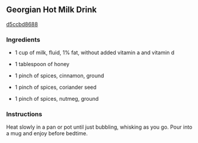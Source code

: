 ## Georgian Hot Milk Drink

[d5ccbd8688](http://www.food.com/recipe/georgian-hot-milk-drink-395235)

### Ingredients

 - 1 cup of milk, fluid, 1% fat, without added vitamin a and vitamin d

 - 1 tablespoon of honey

 - 1 pinch of spices, cinnamon, ground

 - 1 pinch of spices, coriander seed

 - 1 pinch of spices, nutmeg, ground

### Instructions

Heat slowly in a pan or pot until just bubbling, whisking as you go. Pour into a mug and enjoy before bedtime.